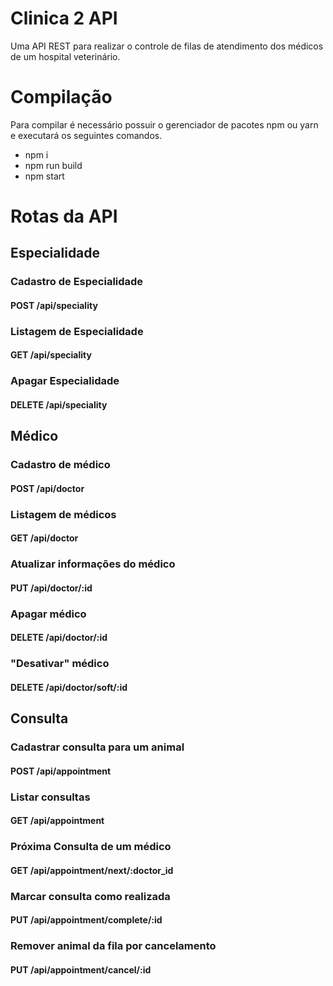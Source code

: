 # Clinica 2 API
Uma API REST para realizar o controle de filas de atendimento dos médicos de um hospital veterinário.

# Compilação

Para compilar é necessário possuir o gerenciador de pacotes npm ou yarn 
e executará os seguintes comandos.
- npm i
- npm run build 
- npm start

# Rotas da API

## Especialidade
### Cadastro de Especialidade
#### POST /api/speciality
### Listagem de Especialidade
#### GET /api/speciality
### Apagar Especialidade
#### DELETE /api/speciality

## Médico
### Cadastro de médico
#### POST /api/doctor
### Listagem de médicos
#### GET /api/doctor
### Atualizar informações do médico
#### PUT /api/doctor/:id
### Apagar médico
#### DELETE /api/doctor/:id
### "Desativar" médico
#### DELETE /api/doctor/soft/:id

## Consulta
### Cadastrar consulta para um animal
#### POST /api/appointment
### Listar consultas
#### GET /api/appointment
### Próxima Consulta de um médico
#### GET /api/appointment/next/:doctor_id
### Marcar consulta como realizada
#### PUT /api/appointment/complete/:id
### Remover animal da fila por cancelamento
#### PUT /api/appointment/cancel/:id

